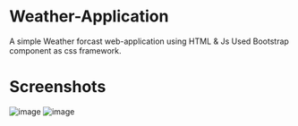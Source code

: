 # Weather-Application
A simple Weather forcast web-application using HTML & Js
Used Bootstrap component as css framework.

# Screenshots
![image](https://github.com/subhranil1101/Weather-Application/assets/92681321/34022aab-28a8-4e8b-b0b4-02246d9ca188)
![image](https://github.com/subhranil1101/Weather-Application/assets/92681321/bd4d6ccd-4aa2-47d7-af6b-fd22be942a67)

